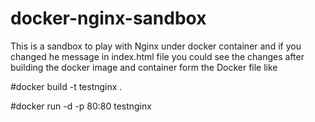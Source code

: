 # docker-nginx-sandbox
This is a sandbox to play with Nginx under docker container 
and if you changed he message in index.html file you could see the changes after building the docker image and container form the Docker file like 


#docker build -t testnginx .


#docker run -d -p 80:80 testnginx




